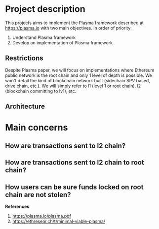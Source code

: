 # Project description
This projects aims to implement the Plasma framework described at https://plasma.io with two main objectives. In order of priority:

1. Understand Plasma framework
2. Develop an implementation of Plasma framework

## Restrictions 
Despite Plasma paper, we will focus on implementations where Ethereum public network is the root chain and only 1 level of depth is possible. We won't detail the kind of blockchain network built (sidechain SPV based, drive chain, etc.). We will simply refer to l1 (level 1 or root chain), l2 (blockchain committing to lv1), etc.

## Architecture


# Main concerns
## How are transactions sent to l2 chain?
## How are transactions sent to l2 chain to root chain?
## How users can be sure funds locked on root chain are not stolen?


**References**:
1. https://plasma.io/plasma.pdf
2. https://ethresear.ch/t/minimal-viable-plasma/

